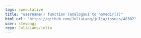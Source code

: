 ```yaml
---
tags: speculative
title: "username() function (analogous to homedir())"
html_url: "https://github.com/JuliaLang/julia/issues/48302"
user: stevengj
repo: JuliaLang/julia
---
```


